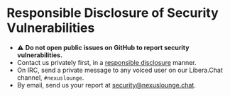 # Responsible Disclosure of Security Vulnerabilities

- ⚠️ **Do not open public issues on GitHub to report security vulnerabilities.**
- Contact us privately first, in a
  [responsible disclosure](https://en.wikipedia.org/wiki/Responsible_disclosure)
  manner.
- On IRC, send a private message to any voiced user on our Libera.Chat channel,
  `#nexuslounge`.
- By email, send us your report at <security@nexuslounge.chat>.
